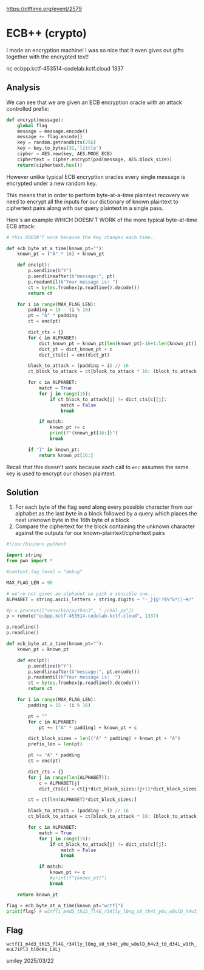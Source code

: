 https://ctftime.org/event/2579 

# ECB++ (crypto)

I made an encryption machine! I was so nice that it even gives out gifts together with the encrypted text!

nc ecbpp.kctf-453514-codelab.kctf.cloud 1337

## Analysis

We can see that we are given an ECB encryption oracle with an attack controlled prefix:

```python
def encrypt(message):
    global flag
    message = message.encode()
    message += flag.encode()
    key = random.getrandbits(256)
    key = key.to_bytes(32,'little')
    cipher = AES.new(key, AES.MODE_ECB)
    ciphertext = cipher.encrypt(pad(message, AES.block_size))
    return(ciphertext.hex())
```

However unlike typical ECB encryption oracles every single message is encrypted under a new random key.

This means that in order to perform byte-at-a-time plaintext recovery we need to encrypt all the inputs for our dictionary of known plaintext to ciphertext pairs along with our query plaintext in a single pass.

Here's an example WHICH DOESN'T WORK of the more typical byte-at-time ECB attack:

```python
# this DOESN'T work because the key changes each time..

def ecb_byte_at_a_time(known_pt=""):
    known_pt = ("A" * 16) + known_pt

    def enc(pt):
        p.sendline(b"Y")
        p.sendlineafter(b"message:", pt)
        p.readuntil(b"Your message is: ")
        ct = bytes.fromhex(p.readline().decode())
        return ct

    for i in range(MAX_FLAG_LEN):
        padding = 15 - (i % 16)
        pt = "A" * padding
        ct = enc(pt)

        dict_cts = {}
        for c in ALPHABET:
            dict_known_pt = known_pt[len(known_pt)-16+1:len(known_pt)]
            dict_pt = dict_known_pt + c
            dict_cts[c] = enc(dict_pt)

        block_to_attack = (padding + i) // 16
        ct_block_to_attack = ct[block_to_attack * 16: (block_to_attack + 1) * 16]

        for c in ALPHABET:
            match = True
            for j in range(16):
                if ct_block_to_attack[j] != dict_cts[c][j]:
                    match = False
                    break

            if match:
                known_pt += c
                print(f"{known_pt[16:]}")
                break

        if "}" in known_pt:
            return known_pt[16:]
```

Recall that this doesn't work because each call to `enc` assumes the same key is used to encrypt our chosen plaintext.

## Solution

1) For each byte of the flag send along every possible character from our alphabet as the last byte in a block followed by a query which places the next unknown byte in the 16th byte of a block
2) Compare the ciphertext for the block containing the unknown character against the outputs for our known-plaintext/ciphertext pairs

```python
#!/usr/bin/env python3

import string
from pwn import *

#context.log_level = "debug"

MAX_FLAG_LEN = 90

# we're not given an alphabet so pick a sensible one...
ALPHABET = string.ascii_letters + string.digits + "-_}{@!?$%^&*()~#/"

#p = process(["venv/bin/python3", "./chal.py"])
p = remote("ecbpp.kctf-453514-codelab.kctf.cloud", 1337)

p.readline()
p.readline()

def ecb_byte_at_a_time(known_pt=""):
    known_pt = known_pt

    def enc(pt):
        p.sendline(b"Y")
        p.sendlineafter(b"message:", pt.encode())
        p.readuntil(b"Your message is:  ")
        ct = bytes.fromhex(p.readline().decode())
        return ct

    for i in range(MAX_FLAG_LEN):
        padding = 15 - (i % 16)

        pt = ""
        for c in ALPHABET:
            pt += ("A" * padding) + known_pt + c

        dict_block_sizes = len(("A" * padding) + known_pt + "A")
        prefix_len = len(pt)

        pt += "A" * padding
        ct = enc(pt)

        dict_cts = {}
        for j in range(len(ALPHABET)):
            c = ALPHABET[j]
            dict_cts[c] = ct[j*dict_block_sizes:(j+1)*dict_block_sizes][-16:]

        ct = ct[len(ALPHABET)*dict_block_sizes:]

        block_to_attack = (padding + i) // 16
        ct_block_to_attack = ct[block_to_attack * 16: (block_to_attack + 1) * 16]

        for c in ALPHABET:
            match = True
            for j in range(16):
                if ct_block_to_attack[j] != dict_cts[c][j]:
                    match = False
                    break

            if match:
                known_pt += c
                #print(f"{known_pt}")
                break

    return known_pt

flag = ecb_byte_at_a_time(known_pt="wctf{")
print(flag) # wctf{1_m4d3_th15_fl4G_r34lly_l0ng_s0_th4t_y0u_w0ulD_h4v3_t0_d34L_w1th_muL7iPl3_bl0cKs_L0L}
```

## Flag
`wctf{1_m4d3_th15_fl4G_r34lly_l0ng_s0_th4t_y0u_w0ulD_h4v3_t0_d34L_w1th_muL7iPl3_bl0cKs_L0L}`

smiley 2025/03/22
